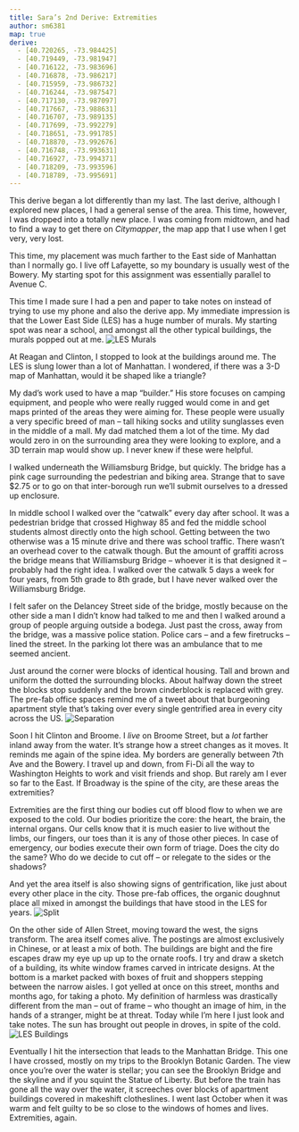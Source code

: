 ```yaml
---
title: Sara’s 2nd Derive: Extremities
author: sm6381
map: true
derive:
  - [40.720265, -73.984425]
  - [40.719449, -73.981947]
  - [40.716122, -73.983696]
  - [40.716878, -73.986217]
  - [40.715959, -73.986732]
  - [40.716244, -73.987547]
  - [40.717130, -73.987097]
  - [40.717667, -73.988631]
  - [40.716707, -73.989135]
  - [40.717699, -73.992279]
  - [40.718651, -73.991785]
  - [40.718870, -73.992676]
  - [40.716748, -73.993631]
  - [40.716927, -73.994371]
  - [40.718209, -73.993596]
  - [40.718789, -73.995691]
---
```


This derive began a lot differently than my last. The last derive, although I explored new places, I had a general sense of the area. This time, however, I was dropped into a totally new place. I was coming from midtown, and had to find a way to get there on _Citymapper_, the map app that I use when I get very, very lost.

This time, my placement was much farther to the East side of Manhattan than I normally go. I live off Lafayette, so my boundary is usually west of the Bowery. My starting spot for this assignment was essentially parallel to Avenue C.

This time I made sure I had a pen and paper to take notes on instead of trying to use my phone and also the derive app. My immediate impression is that the Lower East Side (LES) has a huge number of murals. My starting spot was near a school, and amongst all the other typical buildings, the murals popped out at me.
![LES Murals](https://imgur.com/a/tUQOy)

At Reagan and Clinton, I stopped to look at the buildings around me. The LES is slung lower than a lot of Manhattan. I wondered, if there was a 3-D map of Manhattan, would it be shaped like a triangle?

My dad’s work used to have a map “builder.” His store focuses on camping equipment, and people who were really rugged would come in and get maps printed of the areas they were aiming for. These people were usually a very specific breed of man – tall hiking socks and utility sunglasses even in the middle of a mall. My dad matched them a lot of the time. My dad would zero in on the surrounding area they were looking to explore, and a 3D terrain map would show up. I never knew if these were helpful.

I walked underneath the Williamsburg Bridge, but quickly. The bridge has a pink cage surrounding the pedestrian and biking area. Strange that to save $2.75 or to go on that inter-borough run we’ll submit ourselves to a dressed up enclosure.

In middle school I walked over the “catwalk” every day after school. It was a pedestrian bridge that crossed Highway 85 and fed the middle school students almost directly onto the high school. Getting between the two otherwise was a 15 minute drive and there was school traffic. There wasn’t an overhead cover to the catwalk though. But the amount of graffiti across the bridge means that Williamsburg Bridge – whoever it is that designed it – probably had the right idea. I walked over the catwalk 5 days a week for four years, from 5th grade to 8th grade, but I have never walked over the Williamsburg Bridge.


I felt safer on the Delancey Street side of the bridge, mostly because on the other side a man I didn’t know had talked to me and then I walked around a group of people arguing outside a bodega. Just past the cross, away from the bridge, was a massive police station. Police cars – and a few firetrucks – lined the street. In the parking lot there was an ambulance that to me seemed ancient.

Just around the corner were blocks of identical housing. Tall and brown and uniform the dotted the surrounding blocks. About halfway down the street the blocks stop suddenly and the brown cinderblock is replaced with grey. The pre-fab office spaces remind me of a tweet about that burgeoning apartment style that’s taking over every single gentrified area in every city across the US.  ![Separation](https://imgur.com/a/tUQOy)

Soon I hit Clinton and Broome. I _live_ on Broome Street, but a _lot_ farther inland away from the water. It’s strange how a street changes as it moves. It reminds me again of the spine idea. My borders are generally between 7th Ave and the Bowery. I travel up and down, from Fi-Di all the way to Washington Heights to work and visit friends and shop. But rarely am I ever so far to the East. If Broadway is the spine of the city, are these areas the extremities?

Extremities are the first thing our bodies cut off blood flow to when we are exposed to the cold. Our bodies prioritize the core: the heart, the brain, the internal organs. Our cells know that it is much easier to live without the limbs, our fingers, our toes than it is any of those other pieces. In case of emergency, our bodies execute their own form of triage. Does the city do the same? Who do we decide to cut off – or relegate to the sides or the shadows?

And yet the area itself is also showing signs of gentrification, like just about every other place in the city.  Those pre-fab offices, the organic doughnut place all mixed in amongst the buildings that have stood in the LES for years.
![Split](https://imgur.com/a/uazNG)

On the other side of Allen Street, moving toward the west, the signs transform. The area itself comes alive. The postings are almost exclusively in Chinese, or at least a mix of both. The buildings are bight and the fire escapes draw my eye up up up to the ornate roofs. I try and draw a sketch of a building, its white window frames carved in intricate designs. At the bottom is a market packed with boxes of fruit and shoppers stepping between the narrow aisles. I got yelled at once on this street, months and months ago,  for taking a photo. My definition of harmless was drastically different from the man – out of frame – who thought an image of him, in the hands of a stranger, might be at threat. Today while I’m here I just look and take notes. The sun has brought out people in droves, in spite of the cold.
![LES Buildings](https://imgur.com/a/NlEPF)

Eventually I hit the intersection that leads to the Manhattan Bridge. This one I have crossed, mostly on my trips to the Brooklyn Botanic Garden. The view once you’re over the water is stellar; you can see the Brooklyn Bridge and the skyline and if you squint the Statue of Liberty. But before the train has gone all the way over the water, it screeches over blocks of apartment buildings covered in makeshift clotheslines. I went last October when it was warm and felt guilty to be so close to the windows of homes and lives. Extremities, again.

